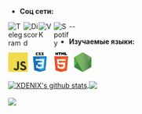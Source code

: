  + **Соц сети:**


<a href="https://t.me/deni222222222222">
  <img align="left" alt="Telegram" width="31px" src="https://raw.githubusercontent.com/perssBest/perssBest/master/assets/telegram.svg" />
</a>

<a href="https://discord.gg/Eh9thsa">
  <img align="left" alt="Discord" width="31px" src="https://raw.githubusercontent.com/perssBest/perssBest/master/assets/discord.svg" />
</a>

<a href="https://vk.com/deni333">
  <img align="left" alt="VK" width="31px" src="https://raw.githubusercontent.com/perssBest/perssBest/master/assets/vk.svg" />
</a>

 

<a href="https://open.spotify.com/user/jugqey62q0tsg3q0d975xml7y">
  <img align="left" alt="Spotify" width="31px" src="https://raw.githubusercontent.com/perssBest/perssBest/master/assets/spotify.svg" />
</a>
--

+ **Изучаемые языки:**

<img height="40" src="https://raw.githubusercontent.com/github/explore/80688e429a7d4ef2fca1e82350fe8e3517d3494d/topics/javascript/javascript.png">    <img height="40" src="https://raw.githubusercontent.com/github/explore/80688e429a7d4ef2fca1e82350fe8e3517d3494d/topics/css/css.png">    <img height="40" src="https://raw.githubusercontent.com/github/explore/80688e429a7d4ef2fca1e82350fe8e3517d3494d/topics/html/html.png">    <img height="40" src="https://raw.githubusercontent.com/github/explore/80688e429a7d4ef2fca1e82350fe8e3517d3494d/topics/nodejs/nodejs.png">  

<a href="https://github.com/XDENIX">
  <img align="center" src="https://github-readme-stats.anuraghazra1.vercel.app/api?username=XDENIX&show_icons=true&include_all_commits=true&theme=dark" alt="XDENIX's github stats" />
</a>
<a href="https://github.com/XDENIX">
  <img align="center" src="https://github-readme-stats.anuraghazra1.vercel.app/api/top-langs/?username=XDENIX&layout=compact&theme=dark" />
</a>
<br><br>
<a href="https://discord.gg/Eh9thsa">
  <img src="https://invidget.switchblade.xyz/Eh9thsa" />
</a>
<a href="https://github.com/XDENIX">
